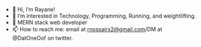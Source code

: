 - 👋 Hi, I’m Rayane!
- 👀 I’m interested in Technology, Programming, Running, and weightlifting.
- 🌱 MERN stack web developer
- 📫 How to reach me: email at rnossairx2@gmail.com/DM at @DatOneOof on twitter.

<!---
DatOneOof/DatOneOof is a ✨ special ✨ repository because its `README.md` (this file) appears on your GitHub profile.
You can click the Preview link to take a look at your changes.
--->

